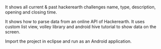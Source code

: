 It shows all current & past hackerearth challenges name, type, description, opening and closing time.

It shows how to parse data from an online API of Hackerearth.
It uses custom list view, volley library and android hive tutorial to show data on the screen.

Import the project in eclipse and run as an Android application.
